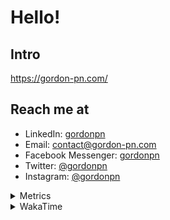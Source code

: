 # Hello!

## Intro

<https://gordon-pn.com/>

## Reach me at

- LinkedIn: [gordonpn](https://www.linkedin.com/in/gordonpn/)
- Email: [contact@gordon-pn.com](mailto:contact@gordon-pn.com)
- Facebook Messenger: [gordonpn](https://www.messenger.com/t/Gordonpn)
- Twitter: [@gordonpn](https://twitter.com/Gordonpn)
- Instagram: [@gordonpn](https://www.instagram.com/gordonpn/)

<details>
  <summary>Metrics</summary>

  <img align="center" src="https://github.com/gordonpn/gordonpn/blob/master/github-metrics.svg" alt="GitHub Metrics">

</details>

<details>
  <summary>WakaTime</summary>

  <!--START_SECTION:waka-->
📊 **This Week I Spent My Time On** 

```text
💬 Programming Languages: 
Other                    32 hrs 6 mins       ████████████████████████░   97.30 % 
Java                     39 mins             ░░░░░░░░░░░░░░░░░░░░░░░░░   01.99 % 
XML                      4 mins              ░░░░░░░░░░░░░░░░░░░░░░░░░   00.24 % 
Bash                     4 mins              ░░░░░░░░░░░░░░░░░░░░░░░░░   00.21 % 
TypeScript               2 mins              ░░░░░░░░░░░░░░░░░░░░░░░░░   00.15 % 

🔥 Editors: 
Chrome                   20 hrs 37 mins      ████████████████░░░░░░░░░   62.49 % 
Slack                    3 hrs 29 mins       ███░░░░░░░░░░░░░░░░░░░░░░   10.59 % 
Firefox                  2 hrs 17 mins       ██░░░░░░░░░░░░░░░░░░░░░░░   06.93 % 
Messages                 1 hr 51 mins        █░░░░░░░░░░░░░░░░░░░░░░░░   05.62 % 
iTerm2                   1 hr 35 mins        █░░░░░░░░░░░░░░░░░░░░░░░░   04.80 % 
```


 Last Updated on 07/09/2025 10:21:58 UTC
<!--END_SECTION:waka-->
</details>
